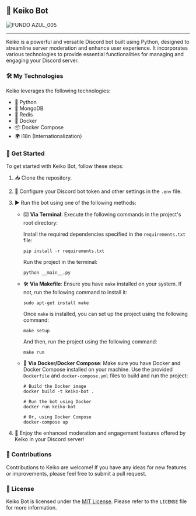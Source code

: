 ## 🍰 Keiko Bot

![FUNDO AZUL_005](https://github.com/rukasudev/keiko-bot/assets/47928835/045a7b86-7e1d-4b35-8601-f14f570bd69f)

---
Keiko is a powerful and versatile Discord bot built using Python, designed to streamline server moderation and enhance user experience. It incorporates various technologies to provide essential functionalities for managing and engaging your Discord server.

### 🛠️ My Technologies

Keiko leverages the following technologies:

- 🐍 Python
- 🍃 MongoDB
- 🧸 Redis
- 🐳 Docker
- 📦 Docker Compose
- 🌍 i18n (Internationalization)

### 🚀 Get Started

To get started with Keiko Bot, follow these steps:

1. 📥 Clone the repository.
2. 🔧 Configure your Discord bot token and other settings in the `.env` file.
3. ▶️ Run the bot using one of the following methods:

   - ⌨️ **Via Terminal**: Execute the following commands in the project's root directory:

     Install the required dependencies specified in the `requirements.txt` file:

     ```shell
     pip install -r requirements.txt
     ```

     Run the project in the terminal:

     ```shell
     python __main__.py
     ```

   - 🛠️ **Via Makefile**: Ensure you have `make` installed on your system. If not, run the following command to install it:

     ```shell
     sudo apt-get install make
     ```

     Once `make` is installed, you can set up the project using the following command:

     ```shell
     make setup
     ```

     And then, run the project using the following command:

     ```shell
     make run
     ```

   - 🐳 **Via Docker/Docker Compose**: Make sure you have Docker and Docker Compose installed on your machine. Use the provided `Dockerfile` and `docker-compose.yml` files to build and run the project:

     ```shell
     # Build the Docker image
     docker build -t keiko-bot .

     # Run the bot using Docker
     docker run keiko-bot

     # Or, using Docker Compose
     docker-compose up
     ```

4. 🎉 Enjoy the enhanced moderation and engagement features offered by Keiko in your Discord server!

### 💬 Contributions

Contributions to Keiko are welcome! If you have any ideas for new features or improvements, please feel free to submit a pull request.

### 📝 License

Keiko Bot is licensed under the [MIT License](https://opensource.org/licenses/MIT). Please refer to the `LICENSE` file for more information.
